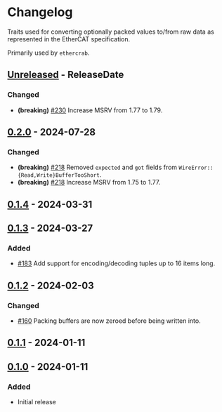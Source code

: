 # Changelog

Traits used for converting optionally packed values to/from raw data as represented in the EtherCAT
specification.

Primarily used by `ethercrab`.

<!-- next-header -->

## [Unreleased] - ReleaseDate

### Changed

- **(breaking)** [#230](https://github.com/ethercrab-rs/ethercrab/pull/230) Increase MSRV from 1.77
  to 1.79.

## [0.2.0] - 2024-07-28

### Changed

- **(breaking)** [#218](https://github.com/ethercrab-rs/ethercrab/pull/218) Removed `expected` and
  `got` fields from `WireError::{Read,Write}BufferTooShort`.
- **(breaking)** [#218](https://github.com/ethercrab-rs/ethercrab/pull/218) Increase MSRV from 1.75
  to 1.77.

## [0.1.4] - 2024-03-31

## [0.1.3] - 2024-03-27

### Added

- [#183](https://github.com/ethercrab-rs/ethercrab/pull/183) Add support for encoding/decoding
  tuples up to 16 items long.

## [0.1.2] - 2024-02-03

### Changed

- [#160](https://github.com/ethercrab-rs/ethercrab/pull/160) Packing buffers are now zeroed before
  being written into.

## [0.1.1] - 2024-01-11

## [0.1.0] - 2024-01-11

### Added

- Initial release

<!-- next-url -->

[unreleased]: https://github.com/ethercrab-rs/ethercrab/compare/ethercrab-wire-v0.2.0...HEAD
[0.2.0]:
  https://github.com/ethercrab-rs/ethercrab/compare/ethercrab-wire-v0.1.4...ethercrab-wire-v0.2.0
[0.1.4]:
  https://github.com/ethercrab-rs/ethercrab/compare/ethercrab-wire-v0.1.3...ethercrab-wire-v0.1.4
[0.1.3]:
  https://github.com/ethercrab-rs/ethercrab/compare/ethercrab-wire-v0.1.2...ethercrab-wire-v0.1.3
[0.1.2]:
  https://github.com/ethercrab-rs/ethercrab/compare/ethercrab-wire-v0.1.1...ethercrab-wire-v0.1.2
[0.1.1]:
  https://github.com/ethercrab-rs/ethercrab/compare/ethercrab-wire-v0.1.0...ethercrab-wire-v0.1.1
[0.1.0]: https://github.com/ethercrab-rs/ethercrab/compare/HEAD...ethercrab-wire-v0.1.0
